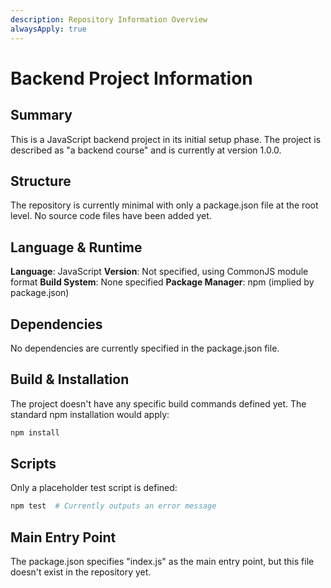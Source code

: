 ```yaml
---
description: Repository Information Overview
alwaysApply: true
---
```


# Backend Project Information

## Summary
This is a JavaScript backend project in its initial setup phase. The project is described as "a backend course" and is currently at version 1.0.0.

## Structure
The repository is currently minimal with only a package.json file at the root level. No source code files have been added yet.

## Language & Runtime
**Language**: JavaScript
**Version**: Not specified, using CommonJS module format
**Build System**: None specified
**Package Manager**: npm (implied by package.json)

## Dependencies
No dependencies are currently specified in the package.json file.

## Build & Installation
The project doesn't have any specific build commands defined yet. The standard npm installation would apply:

```bash
npm install
```

## Scripts
Only a placeholder test script is defined:

```bash
npm test  # Currently outputs an error message
```

## Main Entry Point
The package.json specifies "index.js" as the main entry point, but this file doesn't exist in the repository yet.